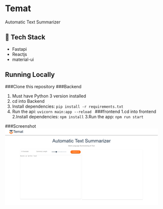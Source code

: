 # Temat
Automatic Text Summarizer
## 🚀 Tech Stack
* Fastapi
* Reactjs
* material-ui
## Running Locally
###Clone this repository
###Backend
1. Must have Python 3 version  installed 
2. cd into Backend
3. Install dependencies: `pip install -r requirements.txt`
4. Run the api: `uvicorn main:app --reload `
###frontend
 1.cd into frontend
 2.Install dependencies: `npm install`
 3.Run the app:  `npm run start`
 
###Screenshot
![](https://github.com/moamin4so/Temat/blob/main/frontend/src/images/screenshort1.png?raw=true?raw=trues=200)
 
